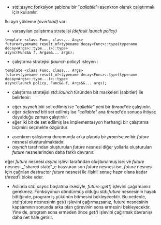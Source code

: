 + std::async fonksiyon şablonu bir "_callable_"ı asenkron olarak çalıştırmak için kullanılır.

İki ayrı yükleme _(overload)_ var:

+ varsayılan çalıştırma stratejisi _(default launch policy)_

```
template <class Func, class... Args>
future<typename result_of<typename decay<Func>::type(typename decay<Args>::type...)>::type>
async(Func&& f, Args&&... args);
```

+ çalıştırma stratejisi _(launch policy)_ isteyen :

```
template <class Func, class... Args>
future<typename result_of<typename decay<Func>::type(typename decay<Args>::type...)>::type>
async(launch policy, Func&& f, Args&&... args);
```

+ çalıştırma stratejisi _std::launch_ türünden bit maskeleri (sabitler) ile belirlenir:
- eğer _asynch_ biti set edilmiş ise _"callable"_ yeni bir _thread_'de çalıştırılır.
- eğer _deferred_ biti set edilmiş ise _"callable"_ ana _thread_'de sonuca ihtiyaç duyulduğu zaman çalıştırılır.
- eğer iki bit de set edilmiş ise implementasyon herhangi bir çalıştırma biçimini seçmekte özgürdür.

+ asenkron çalıştırma durumunda arka planda bir _promise_ ve bir _future_ nesnesi oluşturulmaktadır.
+ _asynch_ tarafından oluşturulan _future_ nesnesi diğer yollarla oluşturulan _future_ nesnelerinden daha farklı davranır.

eğer _future_ nesnesi _async_ işlevi tarafından oluşturulmuş ise: ve _future_ nesnesi _"shared state"_e başvuran son _future_ nesnesi ise, _future_ nesnesi için çağrılan _destructor_ _future_ nesnesi ile ilişkili sonuç hazır olana kadar _thread_'i bloke eder.

+ Aslında _std::async_ başlatma ilkesiyle, _future::get()_ işlevini çağırmamız gerekmez. Fonksiyonun döndürmüş olduğu _std::future_ nesnesinin hayatı bittiğinde, program iş yükünün bitmesini bekleyecektir. Bu nedenle, _std::future_ nesnesinin get() işlevini çağırmazsanız, future nesnesinin kapsamının sonunda arka plan görevinin sona ermesini bekleyecektir. Yine de, program sona ermeden önce _get()_ işlevini çağırmak davranışı daha net hale getirir.


